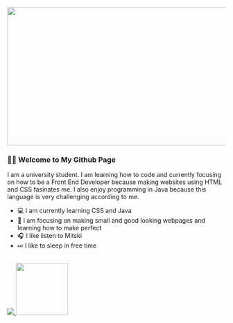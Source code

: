 <img src ="https://github.com/lumybee/lumybee/assets/146353754/171dfaec-74fe-494c-8584-01301316bac8" width="840" height="320" />

### 🙋🏻 Welcome to My Github Page

<p>
  I am a university student. I am learning how to code and currently focusing on how to be a Front End Developer because making websites using HTML and CSS fasinates me. I also enjoy programming in Java because this language is very challenging according to me.
</p>
<ul>
  <li>💻 I am currently learning CSS and Java</li>
  <li>🚧 I am focusing on making small and good looking webpages and learning how to make perfect</li>
  <li>🎧 I like listen to Mitski</li>
  <li>💤 I like to sleep in free time</li>
</ul>
<br>
<a href="https://github.com/lumybee">
<img src="https://github-readme-stats.vercel.app/api?username=lumybee&rank_icon=percentile&show_icons=true&theme=tokyonight&show=reviews&border_radius=8" />
<img  height="120em" src="https://github-readme-stats.vercel.app/api/top-langs/?username=lumybee&theme=dracula&layout=compact&count-private=true&hide=jupyter%20notebook" />
</a>


